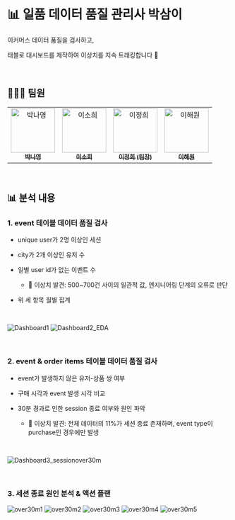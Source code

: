 # 📊 일품 데이터 품질 관리사 박삼이

이커머스 데이터 품질을 검사하고,

태블로 대시보드를 제작하여 이상치를 지속 트래킹합니다 🚨

</br>

## 👩🏻‍💻 팀원

<table>
  <tbody>
    <tr>
      <td align="center"><a href="https://github.com/"><img src="https://avatars.githubusercontent.com/u/157770169?v=4" width="100px;" alt="박나영"/><br /><sub><b>박나영</b></sub></a><br /></td>
      <td align="center"><a href="https://github.com/ssoheeL"><img src="https://avatars.githubusercontent.com/u/157769708?v=4" width="100px;" alt="이소희"/><br /><sub><b>이소희</b></sub></a><br /></td>
      <td align="center"><a href="https://github.com/gabrietofu"><img src="https://avatars.githubusercontent.com/u/157769636?v=4" width="100px;" alt="이정희"/><br /><sub><b>이정희 (팀장)</b></sub></a><br /></td>
      <td align="center"><a href="https://github.com/heleownae"><img src="https://avatars.githubusercontent.com/u/152258170?v=4" width="100px;" alt="이해원"/><br /><sub><b>이해원</b></sub></a><br /></td>
    </tr>
  </tbody>
</table>

</br>

## 📊 분석 내용

### 1. event 테이블 데이터 품질 검사

- unique user가 2명 이상인 세션

- city가 2개 이상인 유저 수

- 일별 user id가 없는 이벤트 수
  - 🚨 이상치 발견: 500~700건 사이의 일관적 값, 엔지니어링 단계의 오류로 판단

- 위 세 항목 월별 집계

</br>

![Dashboard1](https://github.com/gabrietofu/B01_Data_Quality_Check/assets/152258170/53603b73-f216-47e5-892e-270459cf3ae2)
![Dashboard2_EDA](https://github.com/gabrietofu/B01_Data_Quality_Check/assets/152258170/3853cbc1-7dea-4089-ae60-8a02782febfd)

</br>

### 2. event & order items 테이블 데이터 품질 검사

- event가 발생하지 않은 유저-상품 쌍 여부

- 구매 시각과 event 발생 시각 비교

- 30분 경과로 인한 session 종료 여부와 원인 파악
  - 🚨 이상치 발견: 전체 데이터의 11%가 세션 종료 존재하며, event type이 purchase인 경우에만 발생

</br>

![Dashboard3_sessionover30m](https://github.com/gabrietofu/B01_Data_Quality_Check/assets/152258170/d7358419-a42a-4b48-88fd-d4bcb7a00dbb)

</br>

### 3. 세션 종료 원인 분석 & 액션 플랜
![over30m1](https://github.com/gabrietofu/B01_Data_Quality_Check/assets/152258170/c0b40312-a396-44e1-a109-ad56e383f287)
![over30m2](https://github.com/gabrietofu/B01_Data_Quality_Check/assets/152258170/5611b1bd-b4ff-4e7e-a9f5-a8218f8714da)
![over30m3](https://github.com/gabrietofu/B01_Data_Quality_Check/assets/152258170/bcd5bed1-e0cc-49d9-8387-54ef442bf1ad)
![over30m4](https://github.com/gabrietofu/B01_Data_Quality_Check/assets/152258170/a87aa33a-9fe7-4a64-a3c8-0668d96028ed)
![over30m5](https://github.com/gabrietofu/B01_Data_Quality_Check/assets/152258170/b39c1ae7-a649-4bd2-879e-ad7ecb0f6495)

</br>

